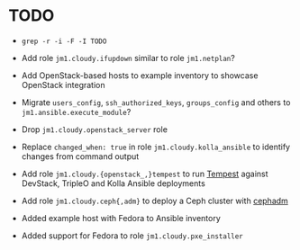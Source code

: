 # TODO

* `grep -r -i -F -I TODO`

* Add role `jm1.cloudy.ifupdown` similar to role `jm1.netplan`?

* Add OpenStack-based hosts to example inventory to showcase OpenStack integration

* Migrate `users_config`, `ssh_authorized_keys`, `groups_config` and others to `jm1.ansible.execute_module`?

* Drop `jm1.cloudy.openstack_server` role

* Replace `changed_when: true` in role `jm1.cloudy.kolla_ansible` to identify changes from command output

* Add role `jm1.cloudy.{openstack_,}tempest` to run [Tempest](https://docs.openstack.org/tempest/latest/) against
  DevStack, TripleO and Kolla Ansible deployments

* Add role `jm1.cloudy.ceph{,adm}` to deploy a Ceph cluster with [cephadm](https://docs.ceph.com/en/quincy/cephadm/)

* Added example host with Fedora to Ansible inventory

* Added support for Fedora to role `jm1.cloudy.pxe_installer`
